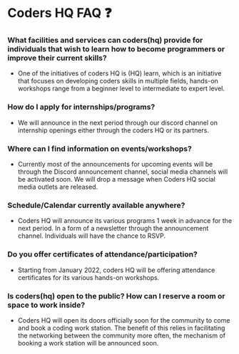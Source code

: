 # Coders HQ FAQ ❓

### What facilities and services can coders(hq) provide for individuals that wish to learn how to become programmers or improve their current skills?
 
- One of the initiatives of coders HQ is (HQ) learn, which is an initiative that focuses on developing coders skills in multiple fields, hands-on workshops range from a beginner level to intermediate to expert level.
 
### How do I apply for internships/programs?

- We will announce in the next period through our discord channel on internship openings either through the coders HQ or its partners.
 
### Where can I find information on events/workshops?

- Currently most of the announcements for upcoming events will be through the Discord announcement channel, social media channels will be activated soon. We will drop a message when Coders HQ social media outlets are released.

### Schedule/Calendar currently available anywhere?

- Coders HQ will announce its various programs 1 week in advance for the next period. In a form of a newsletter through the announcement channel. Individuals will have the chance to RSVP.

### Do you offer certificates of attendance/participation?

- Starting from January 2022, coders HQ will be offering attendance certificates for its various hands-on workshops.

### Is coders(hq) open to the public? How can I reserve a room or space to work inside?

- Coders HQ will open its doors officially soon for the community to come and book a coding work station. The benefit of this relies in facilitating the networking between the community more often, the mechanism of booking a work station will be announced soon.

